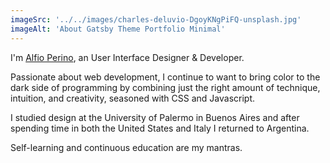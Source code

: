 ```yaml
---
imageSrc: '../../images/charles-deluvio-DgoyKNgPiFQ-unsplash.jpg'
imageAlt: 'About Gatsby Theme Portfolio Minimal'
---
```


I'm <u><b></b>Alfio Perino</b></u>, an User Interface Designer & Developer.

Passionate about web development, I continue to want to bring color to the dark side of programming by combining just the right amount of technique, intuition, and creativity, seasoned with CSS and Javascript.

I studied design at the University of Palermo in Buenos Aires and after spending time in both the United States and Italy I returned to Argentina.

Self-learning and continuous education are my mantras.
